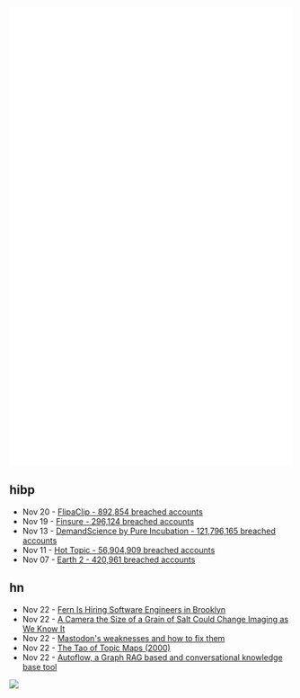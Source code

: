 ![Metrics](https://raw.githubusercontent.com/phixion/phixion/master/metrics.svg)

## hibp

<!--
for https://github.com/phixion/phixion/blob/main/.github/workflows/feeds.yml
-->
<!--START_SECTION:haveibeenpwnd-->
- Nov 20 - [FlipaClip - 892,854 breached accounts](https://haveibeenpwned.com/PwnedWebsites#FlipaClip)
- Nov 19 - [Finsure - 296,124 breached accounts](https://haveibeenpwned.com/PwnedWebsites#Finsure)
- Nov 13 - [DemandScience by Pure Incubation - 121,796,165 breached accounts](https://haveibeenpwned.com/PwnedWebsites#DemandScience)
- Nov 11 - [Hot Topic - 56,904,909 breached accounts](https://haveibeenpwned.com/PwnedWebsites#HotTopic)
- Nov 07 - [Earth 2 - 420,961 breached accounts](https://haveibeenpwned.com/PwnedWebsites#Earth2)
<!--END_SECTION:haveibeenpwnd-->

## hn

<!--
for https://github.com/phixion/phixion/blob/main/.github/workflows/feeds.yml
-->
<!--START_SECTION:hn-->
- Nov 22 - [Fern Is Hiring Software Engineers in Brooklyn](https://www.ycombinator.com/companies/fern/jobs/ayxViUi-backend-engineer)
- Nov 22 - [A Camera the Size of a Grain of Salt Could Change Imaging as We Know It](https://cacm.acm.org/news/a-camera-the-size-of-a-grain-of-salt-could-change-imaging-as-we-know-it/)
- Nov 22 - [Mastodon's weaknesses and how to fix them](https://2ality.com/2024/11/mastodon-weaknesses.html)
- Nov 22 - [The Tao of Topic Maps (2000)](https://ontopia.net/topicmaps/materials/tao.html)
- Nov 22 - [Autoflow, a Graph RAG based and conversational knowledge base tool](https://github.com/pingcap/autoflow)
<!--END_SECTION:hn-->

<!--
for https://yhype.me
-->
![](https://hit.yhype.me/github/profile?user_id=13013670)
